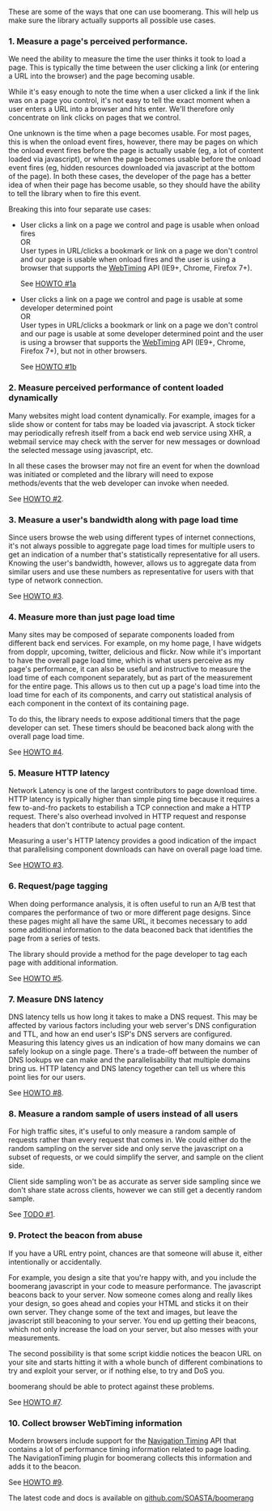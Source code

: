 These are some of the ways that one can use boomerang.  This will help us make sure the library
actually supports all possible use cases.

### 1. Measure a page's perceived performance.

We need the ability to measure the time the user thinks it took to load a page.  This is typically
the time between the user clicking a link (or entering a URL into the browser) and the page becoming
usable.

While it's easy enough to note the time when a user clicked a link if the link was on a page you
control, it's not easy to tell the exact moment when a user enters a URL into a browser and hits
enter.  We'll therefore only concentrate on link clicks on pages that we control.

One unknown is the time when a page becomes usable.  For most pages, this is when the onload event
fires, however, there may be pages on which the onload event fires before the page is actually
usable (eg, a lot of content loaded via javascript), or when the page becomes usable before the
onload event fires (eg, hidden resources downloaded via javascript at the bottom of the page).
In both these cases, the developer of the page has a better idea of when their page has become
usable, so they should have the ability to tell the library when to fire this event.

Breaking this into four separate use cases:


 - User clicks a link on a page we control and page is usable when onload fires<br>
   OR<br>
   User types in URL/clicks a bookmark or link on a page we don't control and our page is usable when onload fires and
   the user is using a browser that supports the [WebTiming](http://dev.w3.org/2006/webapi/WebTiming/)
   API (IE9+, Chrome, Firefox 7+).<br>

   See [HOWTO #1a](howtos/howto-1a-page%231.html)
   
 - User clicks a link on a page we control and page is usable at some developer determined point<br>
   OR<br>
   User types in URL/clicks a bookmark or link on a page we don't control and our page is usable at some developer determined point and
   the user is using a browser that supports the [WebTiming](http://dev.w3.org/2006/webapi/WebTiming/)
   API (IE9+, Chrome, Firefox 7+), but not in other browsers.
   
   See [HOWTO #1b](howtos/howto-1b-page%231.html)
   

### 2. Measure perceived performance of content loaded dynamically

Many websites might load content dynamically.  For example, images for a slide show or content for
tabs may be loaded via javascript.  A stock ticker may periodically refresh itself from a back end
web service using XHR, a webmail service may check with the server for new messages or download the
selected message using javascript, etc.

In all these cases the browser may not fire an event for when the download was initiated or completed
and the library will need to expose methods/events that the web developer can invoke when needed.

See [HOWTO #2](howtos/howto-2.html).

### 3. Measure a user's bandwidth along with page load time

Since users browse the web using different types of internet connections, it's not always possible
to aggregate page load times for multiple users to get an indication of a number that's
statistically representative for all users.  Knowing the user's bandwidth, however, allows us
to aggregate data from similar users and use these numbers as representative for users with that
type of network connection.

See [HOWTO #3](howtos/howto-3.html).


### 4. Measure more than just page load time

Many sites may be composed of separate components loaded from different back end services.  For
example, on my home page, I have widgets from dopplr, upcoming, twitter, delicious and flickr.
Now while it's important to have the overall page load time, which is what users perceive as my
page's performance, it can also be useful and instructive to measure the load time of each component
separately, but as part of the measurement for the entire page.  This allows us to then cut up
a page's load time into the load time for each of its components, and carry out statistical
analysis of each component in the context of its containing page.

To do this, the library needs to expose additional timers that the page developer can set.  These
timers should be beaconed back along with the overall page load time.

See [HOWTO #4](howtos/howto-4.html).


### 5. Measure HTTP latency

Network Latency is one of the largest contributors to page download time.  HTTP latency is typically
higher than simple ping time because it requires a few to-and-fro packets to estabilish a TCP
connection and make a HTTP request.  There's also overhead involved in HTTP request and response
headers that don't contribute to actual page content.

Measuring a user's HTTP latency provides a good indication of the impact that parallelising
component downloads can have on overall page load time.

See [HOWTO #3](howtos/howto-3.html).


### 6. Request/page tagging

When doing performance analysis, it is often useful to run an A/B test that compares the performance
of two or more different page designs.  Since these pages might all have the same URL, it becomes
necessary to add some additional information to the data beaconed back that identifies the page from
a series of tests.

The library should provide a method for the page developer to tag each page with additional information.

See [HOWTO #5](howtos/howto-5.html).


### 7. Measure DNS latency

DNS latency tells us how long it takes to make a DNS request.  This may be affected by various
factors including your web server's DNS configuration and TTL, and how an end user's ISP's DNS
servers are configured.  Measuring this latency gives us an indication of how many domains we
can safely lookup on a single page.  There's a trade-off between the number of DNS lookups we
can make and the parallelisability that multiple domains bring us.  HTTP latency and DNS latency
together can tell us where this point lies for our users.

See [HOWTO #8](howtos/howto-8.html).


### 8. Measure a random sample of users instead of all users

For high traffic sites, it's useful to only measure a random sample of requests rather than
every request that comes in.  We could either do the random sampling on the server side
and only serve the javascript on a subset of requests, or we could simplify the server,
and sample on the client side.

Client side sampling won't be as accurate as server side sampling since we don't share state
across clients, however we can still get a decently random sample.

See [TODO #1](TODO.html).


### 9. Protect the beacon from abuse

If you have a URL entry point, chances are that someone will abuse it, either intentionally
or accidentally.

For example, you design a site that you're happy with, and you include the boomerang javascript
in your code to measure performance.  The javascript beacons back to your server.  Now someone
comes along and really likes your design, so goes ahead and copies your HTML and sticks it on
their own server.  They change some of the text and images, but leave the javascript still
beaconing to your server.  You end up getting their beacons, which not only increase the load
on your server, but also messes with your measurements.

The second possibility is that some script kiddie notices the beacon URL on your site and starts
hitting it with a whole bunch of different combinations to try and exploit your server, or if
nothing else, to try and DoS you.

boomerang should be able to protect against these problems.

See [HOWTO #7](howtos/howto-7.html).


### 10. Collect browser WebTiming information

Modern browsers include support for the <a href="http://www.w3.org/TR/navigation-timing/">Navigation Timing</a> API
that contains a lot of performance timing information related to page loading.  The NavigationTiming plugin for
boomerang collects this information and adds it to the beacon.

See [HOWTO #9](howtos/howto-9.html).

The latest code and docs is available on [github.com/SOASTA/boomerang](http://github.com/SOASTA/boomerang/)
